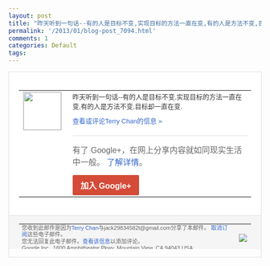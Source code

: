 ```yaml
---
layout: post
title: "昨天听到一句话--有的人是目标不变,实现目标的方法一直在变,有的人是方法不变,目标..."
permalink: '/2013/01/blog-post_7094.html'
comments: 1
categories: Default
tags: 
---
```

<!-- X-Notifications: 1:ba8b3df030000000 -->

<div style="border:solid 1px #dfdfdf;color:#686868;font:13px Arial"><div style="background-color:#fff;padding:20px;"><table cellpadding="0" cellspacing="0"><tr><td style="padding-right:15px;vertical-align:top"><a href="https://plus.google.com/_/notifications/emlink?emr=14900066512970582018&amp;emid=CPje_9fairUCFShUcgodzHIAAA&amp;path=%2F108643996575278738906&amp;dt=1359364313055&amp;uob=8"><img height="75" src="https://lh3.googleusercontent.com/-KKRGTyJ5Bl0/AAAAAAAAAAI/AAAAAAAAtnY/R4QEWIp3Ur0/s75-c-k-a/photo.jpg" style="border:solid 1px #cccccc;" width="75"/></a></td><td style="width:578px;color:#333;font:13px Arial;vertical-align:top"><div style="padding-bottom:10px">昨天听到一句话--有的人是目标不变,实现<wbr/>目标的方法一直在变,有的人是方法不变,目<wbr/>标却一直在变.</div><a href="https://plus.google.com/_/notifications/emlink?emr=14900066512970582018&amp;emid=CPje_9fairUCFShUcgodzHIAAA&amp;path=%2F108643996575278738906%2Fposts%2FGZvqJ5LH2Tc%3Fgpinv%3DAMIXal-6dWaL3wtOPLPnDkf_NWKZvd1EGqohf4TewLNFatmiuR0E21mLN_MfQ1D1giKZuMAGwFo-SdMvCpVWrRRrBgF-25twUzvbyyXOFFVGkVP6V6t1SNc&amp;dt=1359364313055&amp;uob=8" style="color:#3366CC;text-decoration:none">查看或评论Terry Chan的信息 »</a><div style="margin-top:20px;border-top:solid 1px #dfdfdf"><div style="padding:15px 0;color:#686868;font:16px Arial">有了 Google+，在网上分享内容就如同现实生活中一般。 <a href="http://www.google.com/+/learnmore/" style="color:#3366CC;text-decoration:none">了解详情</a>。</div><a href="https://plus.google.com/_/notifications/emlink?emr=14900066512970582018&amp;emid=CPje_9fairUCFShUcgodzHIAAA&amp;path=%2F%3Fgpinv%3DAMIXal-6dWaL3wtOPLPnDkf_NWKZvd1EGqohf4TewLNFatmiuR0E21mLN_MfQ1D1giKZuMAGwFo-SdMvCpVWrRRrBgF-25twUzvbyyXOFFVGkVP6V6t1SNc&amp;dt=1359364313055&amp;uob=8" style="display:inline-block;padding:7px 15px;background-color:#d44b38; color:#fff;font-size:16px; font-weight:bold;border-radius:2px;-webkit-border-radius:2px; -moz-border-radius:2px;border:solid 1px #c43b28; white-space:nowrap;text-decoration:none">加入 Google+</a></div></td></tr></table></div><div style="border-top:solid 1px #dfdfdf;padding:0 20px; background-color:#f5f5f5"><table cellpadding="0" cellspacing="0" style="height:50px"><tbody><tr><td style="vertical-align:middle;width:100%; color:#636363;font:11px Arial; line-height:120%">您收到此邮件是因为<a href="https://plus.google.com/_/notifications/emlink?emr=14900066512970582018&amp;emid=CPje_9fairUCFShUcgodzHIAAA&amp;path=%2F108643996575278738906%3Fgpinv%3DAMIXal-6dWaL3wtOPLPnDkf_NWKZvd1EGqohf4TewLNFatmiuR0E21mLN_MfQ1D1giKZuMAGwFo-SdMvCpVWrRRrBgF-25twUzvbyyXOFFVGkVP6V6t1SNc&amp;dt=1359364313055&amp;uob=8" style="color:#3366CC;text-decoration:none">Terry Chan</a>与jack29834582t@gmail.com分享了本邮件。 <a href="https://plus.google.com/_/notifications/emlink?emr=14900066512970582018&amp;emid=CPje_9fairUCFShUcgodzHIAAA&amp;path=%2F_%2Fnonplus%2Femailsettings%3Fgpinv%3DAMIXal-6dWaL3wtOPLPnDkf_NWKZvd1EGqohf4TewLNFatmiuR0E21mLN_MfQ1D1giKZuMAGwFo-SdMvCpVWrRRrBgF-25twUzvbyyXOFFVGkVP6V6t1SNc%26est%3DADH5u8Xukw_d-2Tq561L6KdbtossjPXT-G_2c1B9l19zCZE-R-rUa5z1jhhRLzK9K7sz-P7QIT7cwEM8mEkVzYX71ejhiGL9vOmPlpayS7w1DE58_rqhXv9d2gTeXpAUFEpNFZPCPdB8SYMV6A7Yxpt6lKhc2zC54w&amp;dt=1359364313055&amp;uob=8" style="color:#3366CC;text-decoration:none">取消订阅</a>这些电子邮件。<br/>您无法回复此电子邮件。<a href="https://plus.google.com/_/notifications/emlink?emr=14900066512970582018&amp;emid=CPje_9fairUCFShUcgodzHIAAA&amp;path=%2F108643996575278738906%2Fposts%2FGZvqJ5LH2Tc%3Fgpinv%3DAMIXal-6dWaL3wtOPLPnDkf_NWKZvd1EGqohf4TewLNFatmiuR0E21mLN_MfQ1D1giKZuMAGwFo-SdMvCpVWrRRrBgF-25twUzvbyyXOFFVGkVP6V6t1SNc&amp;dt=1359364313055&amp;uob=8" style="color:#3366CC;text-decoration:none">查看该信息</a>以添加评论。<br/>Google Inc., 1600 Amphitheatre Pkwy, Mountain View, CA 94043 USA<br/></td><td><img src="https://ssl.gstatic.com/s2/oz/images/notifications/logo/google-plus-6617a72bb36cc548861652780c9e6ff1.png"/></td></tr></tbody></table></div></div>